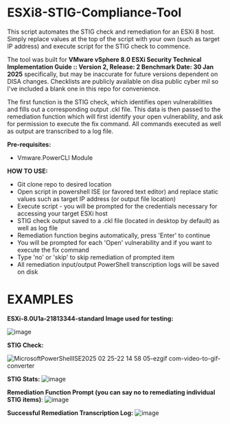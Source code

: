 # ESXi8-STIG-Compliance-Tool
This script automates the STIG check and remediation for an ESXi 8 host. Simply replace values at the top of the script with your own (such as target IP address) and execute script for the STIG check to commence.

The tool was built for **VMware vSphere 8.0 ESXi Security Technical Implementation Guide :: Version 2, Release: 2 Benchmark Date: 30 Jan 2025**  specifically, but may be inaccurate for future versions dependent on DISA changes. Checklists are publicly available on disa public cyber mil so I've included a blank one in this repo for convenience.

The first function is the STIG check, which identifies open vulnerabilities and fills out a corresponding output .ckl file. This data is then passed to the remediation function which will first identify your open vulnerability, and ask for permission to execute the fix command. All commands executed as well as output are transcribed to a log file.



**Pre-requisites:**
- Vmware.PowerCLI Module

**HOW TO USE:**
- Git clone repo to desired location
- Open script in powershell ISE (or favored text editor) and replace static values such as target IP address (or output file location)
- Execute script - you will be prompted for the credentials necessary for accessing your target ESXi host
- STIG check output saved to a .ckl file (located in desktop by default) as well as log file
- Remediation function begins automatically, press 'Enter' to continue
- You will be prompted for each 'Open' vulnerability and if you want to execute the fix command
- Type 'no' or 'skip' to skip remediation of prompted item
- All remediation input/output PowerShell transcription logs will be saved on disk

# EXAMPLES

**ESXi-8.0U1a-21813344-standard Image used for testing:**

![image](https://github.com/user-attachments/assets/89c836c2-8f58-4a35-876d-02fa58b3558c)


**STIG Check:**

![MicrosoftPowerShellISE2025 02 25-22 14 58 05-ezgif com-video-to-gif-converter](https://github.com/user-attachments/assets/c1a823c9-f5dd-471d-b2ef-956b16a66e84)

**STIG Stats:**
![image](https://github.com/user-attachments/assets/494a9bf8-df01-4442-9649-ac42c8aec100)

**Remediation Function Prompt (you can say no to remediating individual STIG items)**:
![image](https://github.com/user-attachments/assets/b64f675a-5375-43ee-a6d8-f628e73dc2c9)

**Successful Remediation Transcription Log:**
![image](https://github.com/user-attachments/assets/177e3c9a-fe09-4efe-8a4a-3d3d34b98179)
